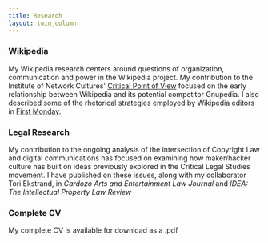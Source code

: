 ```yaml
---
title: Research
layout: twin_column
---
```


<div class="col-md-10 col-md-offset-1">
  <div class="row">
    <div class="content-column-multiple col-md-6">
      <h3>Wikipedia</h3>
      My Wikipedia research centers around questions of organization, communication and power in the Wikipedia project. My contribution to the Institute of Network Cultures' <a href="http://networkcultures.org/blog/publication/critical-point-of-view-a-wikipedia-reader/">Critical Point of View</a> focused on the early relationship between Wikipedia and its potential competitor Gnupedia. I also described some of the rhetorical strategies employed by Wikipedia editors in <a href="http://firstmonday.org/ojs/index.php/fm/article/view/4082/3294">First Monday</a>.
    </div>
    <div class="content-column-multiple col-md-6">
      <h3>Legal Research</h3>
      My contribution to the ongoing analysis of the intersection of Copyright Law and digital communications has focused on examining how maker/hacker culture has built on ideas previously explored in the Critical Legal Studies movement. I have published on these issues, along with my collaborator Tori Ekstrand, in <em>Cardozo Arts and Entertainment Law Journal</em> and <em>IDEA: The Intellectual Property Law Review</em>
    </div>
  </div>
  <div class="row">
    <div class="content-column-multiple col-md-6">
      <h3>Complete CV</h3>
      My complete CV is available for download as a .pdf
    </div>
  </div>
</div>
